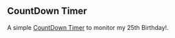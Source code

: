 ## CountDown Timer

A simple [CountDown Timer](https://sagnik220.github.io/CountDown-Timer/) to monitor my 25th Birthday!.
